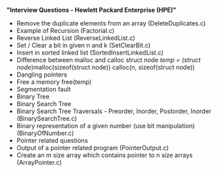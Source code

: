**"Interview Questions - Hewlett Packard Enterprise (HPE)"**


- Remove the duplicate elements from an array (DeleteDuplicates.c)
- Example of Recursion (Factorial.c)
- Reverse Linked List (ReverseLinkedList.c)
- Set / Clear a bit in given n and k (SetClearBit.c)
- Insert in sorted linked list (SortedInsertLinkedList.c)
- Difference between malloc and calloc
    struct node *temp = (struct node*)malloc(sizeof(struct node))
    calloc(n, sizeof(struct node))
- Dangling pointers
- Free a memory
    free(temp)
- Segmentation fault
- Binary Tree
- Binary Search Tree
- Binary Search Tree Traversals - Preorder, Inorder, Postorder, Inorder (BinarySearchTree.c)
- Binary representation of a given number (use bit manipulation) (BinaryOfNumber.c)
- Pointer related questions
- Output of a pointer related program (PointerOutput.c)
- Create an m size array which contains pointer to n size arrays (ArrayPointer.c)